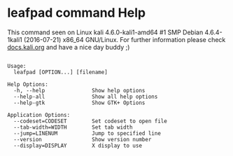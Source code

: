 # leafpad command Help
 
 This command seen on Linux kali 4.6.0-kali1-amd64 #1 SMP Debian 4.6.4-1kali1 (2016-07-21) x86_64 GNU/Linux. For further information please check [docs.kali.org](docs.kali.org) and have a nice day buddy ;) 

~~~

Usage:
  leafpad [OPTION...] [filename]

Help Options:
  -h, --help               Show help options
  --help-all               Show all help options
  --help-gtk               Show GTK+ Options

Application Options:
  --codeset=CODESET        Set codeset to open file
  --tab-width=WIDTH        Set tab width
  --jump=LINENUM           Jump to specified line
  --version                Show version number
  --display=DISPLAY        X display to use


~~~
